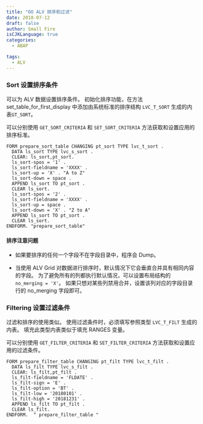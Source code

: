 ```yaml
---
title: "OO ALV 排序和过滤"
date: 2018-07-12
draft: false
author: Small Fire
isCJKLanguage: true
categories: 
  - ABAP

tags: 
  - ALV
---
```


### Sort 设置排序条件

可以为 ALV 数据设置排序条件。 初始化排序功能，在方法 set_table_for_first_display 中添加由系统标准的排序结构 `LVC_T_SORT` 生成的内表`GT_SORT`。

可以分别使用 `GET_SORT_CRITERIA` 和 `SET_SORT_CRITERIA` 方法获取和设置应用的排序标准。

```ABAP
FORM prepare_sort_table CHANGING pt_sort TYPE lvc_t_sort .
  DATA ls_sort TYPE lvc_s_sort .
  CLEAR: ls_sort,pt_sort.
  ls_sort-spos = '1' .
  ls_sort-fieldname = 'XXXX' .
  ls_sort-up = 'X' . "A to Z"
  ls_sort-down = space .
  APPEND ls_sort TO pt_sort .
  CLEAR ls_sort.
  ls_sort-spos = '2' .
  ls_sort-fieldname = 'XXXX' .
  ls_sort-up = space .
  ls_sort-down = 'X' . "Z to A"
  APPEND ls_sort TO pt_sort .
  CLEAR ls_sort.
ENDFORM. "prepare_sort_table"
```

#### 排序注意问题

- 如果要排序的任何一个字段不在字段目录中，程序会 Dump。

- 当使用 ALV Grid 对数据进行排序时，默认情况下它会垂直合并具有相同内容的字段。 为了避免所有的列都执行默认情况，可以设置布局结构的 `no_merging = 'X'`。 如果只想对某些列禁用合并，设置该列对应的字段目录行的 no_merging 字段即可。

### Filtering 设置过滤条件

过滤和排序的使用类似。 使用过滤条件时，必须填写参照类型 `LVC_T_FILT` 生成的内表。 填充此类型内表类似于填充 RANGES 变量。

可以分别使用 `GET_FILTER_CRITERIA` 和 `SET_FILTER_CRITERIA` 方法获取和设置应用的过滤条件。

```ABAP
FORM prepare_filter_table CHANGING pt_filt TYPE lvc_t_filt .
  DATA ls_filt TYPE lvc_s_filt .
  CLEAR: ls_filt,pt_filt .
  ls_filt-fieldname = 'FLDATE' .
  ls_filt-sign = 'E' .
  ls_filt-option = 'BT' .
  ls_filt-low = '20180101' .
  ls_filt-high = '20181231' .
  APPEND ls_filt TO pt_filt .
  CLEAR ls_filt.
ENDFORM.  " prepare_filter_table "
```

### 
